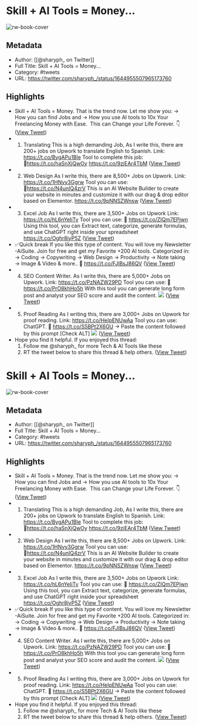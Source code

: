# Skill + AI Tools = Money...

![rw-book-cover](https://pbs.twimg.com/profile_images/1537816050548736003/ITkOCqnX.jpg)

## Metadata
- Author: [[@sharyph_ on Twitter]]
- Full Title: Skill + AI Tools = Money...
- Category: #tweets
- URL: https://twitter.com/sharyph_/status/1644955507965173760

## Highlights
- Skill + AI Tools = Money.
  That is the trend now.
  Let me show you:
  → How you can find Jobs and
  → How you use AI tools to 10x Your Freelancing Money with Ease. 
  This can Change your Life Forever. 👇 ([View Tweet](https://twitter.com/sharyph_/status/1644955507965173760))
- 1. Translating 
  This is a high demanding Job, 
  As I write this, there are 200+ jobs on Upwork to translate English to Spanish.
  Link: https://t.co/BygAPu1Ble
  Tool to complete this job:
  🔗https://t.co/haSnXjQwOy https://t.co/9zjEAr4TbM ([View Tweet](https://twitter.com/sharyph_/status/1644955538587889664))
- 2. Web Design
  As I write this, there are 8,500+ Jobs on Upwork. 
  Link: https://t.co/1HNvy3Ggrw
  Tool you can use: 
  🔗https://t.co/N4unIQ4zrV
  This is an AI Website Builder to create your website in minutes and customize it with our drag & drop editor based on Elementor. https://t.co/9pNNSZWnsw ([View Tweet](https://twitter.com/sharyph_/status/1644955578446274561))
- 3. Excel Job
  As I write this, there are 3,500+ Jobs on Upwork 
  Link: https://t.co/hL6nYeIiTv
  Tool you can use: 
  🔗 https://t.co/ZIQm7EPjwn
  Using this tool, you can Extract text, categorize, generate formulas, and use ChatGPT right inside your spreadsheet https://t.co/Oghr8jyP5Z ([View Tweet](https://twitter.com/sharyph_/status/1644955649191600128))
- ✅Quick break
  If you like this type of content.
  You will love my Newsletter -AiSuite. 
  Join for free and get my Favorite +200 AI tools. 
  Categorized in:
  → Coding
  → Copywriting
  → Web Design
  → Productivity 
  → Note taking
  → Image & Video
  & more..
  🔗 https://t.co/FJlBsJ86QV ([View Tweet](https://twitter.com/sharyph_/status/1644955653440512000))
- 4. SEO Content Writer.
  As I write this, there are 5,000+ Jobs on Upwork. 
  Link: https://t.co/PzNAZW29PD
  Tool you can use: 
  🔗 https://t.co/PrO8khHo5h 
  With this tool you can generate long form post and analyst your SEO score and audit the content. 
  ![](https://pbs.twimg.com/media/FtQOdGBWYAET14x.jpg) ([View Tweet](https://twitter.com/sharyph_/status/1644955660856033281))
- 5. Proof Reading
  As I writing this, there are 3,000+ Jobs on Upwork for proof reading. 
  Link: https://t.co/HeIpENUwAa
  Tool you can use: 
  ChatGPT. 🔗 https://t.co/S5BPt2X6GU
  → Paste the content followed by this prompt [Check ALT] 
  ![](https://pbs.twimg.com/media/FtQOdzIWYAAaofM.jpg) ([View Tweet](https://twitter.com/sharyph_/status/1644955672814006272))
- Hope you find it helpful.
  If you enjoyed this thread: 
  1. Follow me @sharyph_ for more Tech & AI Tools like these
  2. RT the tweet below to share this thread & help others. ([View Tweet](https://twitter.com/sharyph_/status/1644955681433309187))
# Skill + AI Tools = Money...

![rw-book-cover](https://pbs.twimg.com/profile_images/1537816050548736003/ITkOCqnX.jpg)

## Metadata
- Author: [[@sharyph_ on Twitter]]
- Full Title: Skill + AI Tools = Money...
- Category: #tweets
- URL: https://twitter.com/sharyph_/status/1644955507965173760

## Highlights
- Skill + AI Tools = Money.
  That is the trend now.
  Let me show you:
  → How you can find Jobs and
  → How you use AI tools to 10x Your Freelancing Money with Ease. 
  This can Change your Life Forever. 👇 ([View Tweet](https://twitter.com/sharyph_/status/1644955507965173760))
- 1. Translating 
  This is a high demanding Job, 
  As I write this, there are 200+ jobs on Upwork to translate English to Spanish.
  Link: https://t.co/BygAPu1Ble
  Tool to complete this job:
  🔗https://t.co/haSnXjQwOy https://t.co/9zjEAr4TbM ([View Tweet](https://twitter.com/sharyph_/status/1644955538587889664))
- 2. Web Design
  As I write this, there are 8,500+ Jobs on Upwork. 
  Link: https://t.co/1HNvy3Ggrw
  Tool you can use: 
  🔗https://t.co/N4unIQ4zrV
  This is an AI Website Builder to create your website in minutes and customize it with our drag & drop editor based on Elementor. https://t.co/9pNNSZWnsw ([View Tweet](https://twitter.com/sharyph_/status/1644955578446274561))
- 3. Excel Job
  As I write this, there are 3,500+ Jobs on Upwork 
  Link: https://t.co/hL6nYeIiTv
  Tool you can use: 
  🔗 https://t.co/ZIQm7EPjwn
  Using this tool, you can Extract text, categorize, generate formulas, and use ChatGPT right inside your spreadsheet https://t.co/Oghr8jyP5Z ([View Tweet](https://twitter.com/sharyph_/status/1644955649191600128))
- ✅Quick break
  If you like this type of content.
  You will love my Newsletter -AiSuite. 
  Join for free and get my Favorite +200 AI tools. 
  Categorized in:
  → Coding
  → Copywriting
  → Web Design
  → Productivity 
  → Note taking
  → Image & Video
  & more..
  🔗 https://t.co/FJlBsJ86QV ([View Tweet](https://twitter.com/sharyph_/status/1644955653440512000))
- 4. SEO Content Writer.
  As I write this, there are 5,000+ Jobs on Upwork. 
  Link: https://t.co/PzNAZW29PD
  Tool you can use: 
  🔗 https://t.co/PrO8khHo5h 
  With this tool you can generate long form post and analyst your SEO score and audit the content. 
  ![](https://pbs.twimg.com/media/FtQOdGBWYAET14x.jpg) ([View Tweet](https://twitter.com/sharyph_/status/1644955660856033281))
- 5. Proof Reading
  As I writing this, there are 3,000+ Jobs on Upwork for proof reading. 
  Link: https://t.co/HeIpENUwAa
  Tool you can use: 
  ChatGPT. 🔗 https://t.co/S5BPt2X6GU
  → Paste the content followed by this prompt [Check ALT] 
  ![](https://pbs.twimg.com/media/FtQOdzIWYAAaofM.jpg) ([View Tweet](https://twitter.com/sharyph_/status/1644955672814006272))
- Hope you find it helpful.
  If you enjoyed this thread: 
  1. Follow me @sharyph_ for more Tech & AI Tools like these
  2. RT the tweet below to share this thread & help others. ([View Tweet](https://twitter.com/sharyph_/status/1644955681433309187))
